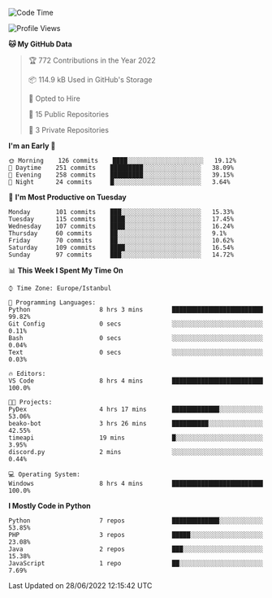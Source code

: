 <!--START_SECTION:waka-->
![Code Time](http://img.shields.io/badge/Code%20Time-340%20hrs%2038%20mins-blue)

![Profile Views](http://img.shields.io/badge/Profile%20Views-0-blue)

**🐱 My GitHub Data** 

> 🏆 772 Contributions in the Year 2022
 > 
> 📦 114.9 kB Used in GitHub's Storage 
 > 
> 💼 Opted to Hire
 > 
> 📜 15 Public Repositories 
 > 
> 🔑 3 Private Repositories  
 > 
**I'm an Early 🐤** 

```text
🌞 Morning    126 commits    ████░░░░░░░░░░░░░░░░░░░░░   19.12% 
🌆 Daytime    251 commits    █████████░░░░░░░░░░░░░░░░   38.09% 
🌃 Evening    258 commits    █████████░░░░░░░░░░░░░░░░   39.15% 
🌙 Night      24 commits     █░░░░░░░░░░░░░░░░░░░░░░░░   3.64%

```
📅 **I'm Most Productive on Tuesday** 

```text
Monday       101 commits    ███░░░░░░░░░░░░░░░░░░░░░░   15.33% 
Tuesday      115 commits    ████░░░░░░░░░░░░░░░░░░░░░   17.45% 
Wednesday    107 commits    ████░░░░░░░░░░░░░░░░░░░░░   16.24% 
Thursday     60 commits     ██░░░░░░░░░░░░░░░░░░░░░░░   9.1% 
Friday       70 commits     ██░░░░░░░░░░░░░░░░░░░░░░░   10.62% 
Saturday     109 commits    ████░░░░░░░░░░░░░░░░░░░░░   16.54% 
Sunday       97 commits     ███░░░░░░░░░░░░░░░░░░░░░░   14.72%

```


📊 **This Week I Spent My Time On** 

```text
⌚︎ Time Zone: Europe/Istanbul

💬 Programming Languages: 
Python                   8 hrs 3 mins        █████████████████████████   99.82% 
Git Config               0 secs              ░░░░░░░░░░░░░░░░░░░░░░░░░   0.11% 
Bash                     0 secs              ░░░░░░░░░░░░░░░░░░░░░░░░░   0.04% 
Text                     0 secs              ░░░░░░░░░░░░░░░░░░░░░░░░░   0.03%

🔥 Editors: 
VS Code                  8 hrs 4 mins        █████████████████████████   100.0%

🐱‍💻 Projects: 
PyDex                    4 hrs 17 mins       █████████████░░░░░░░░░░░░   53.06% 
beako-bot                3 hrs 26 mins       ██████████░░░░░░░░░░░░░░░   42.55% 
timeapi                  19 mins             █░░░░░░░░░░░░░░░░░░░░░░░░   3.95% 
discord.py               2 mins              ░░░░░░░░░░░░░░░░░░░░░░░░░   0.44%

💻 Operating System: 
Windows                  8 hrs 4 mins        █████████████████████████   100.0%

```

**I Mostly Code in Python** 

```text
Python                   7 repos             █████████████░░░░░░░░░░░░   53.85% 
PHP                      3 repos             █████░░░░░░░░░░░░░░░░░░░░   23.08% 
Java                     2 repos             ███░░░░░░░░░░░░░░░░░░░░░░   15.38% 
JavaScript               1 repo              ██░░░░░░░░░░░░░░░░░░░░░░░   7.69%

```



 Last Updated on 28/06/2022 12:15:42 UTC
<!--END_SECTION:waka-->

<!--
**3nws/3nws** is a ✨ _special_ ✨ repository because its `README.md` (this file) appears on your GitHub profile.

Here are some ideas to get you started:

- 🔭 I’m currently working on ...
- 🌱 I’m currently learning ...
- 👯 I’m looking to collaborate on ...
- 🤔 I’m looking for help with ...
- 💬 Ask me about ...
- 📫 How to reach me: ...
- 😄 Pronouns: ...
- ⚡ Fun fact: ...
-->

